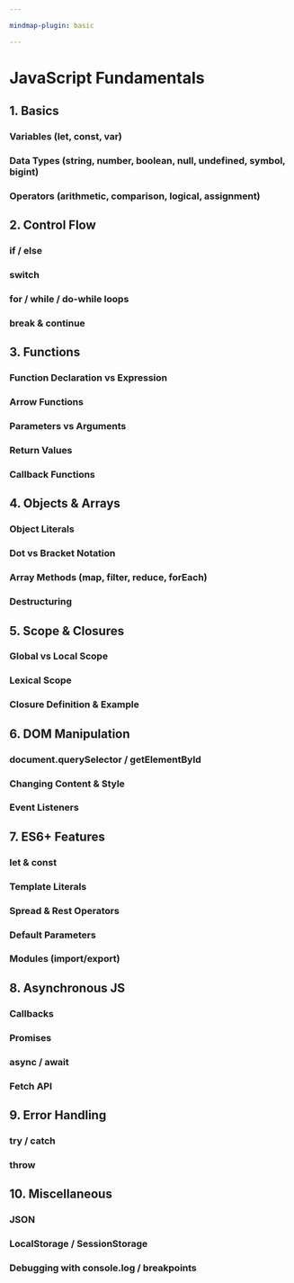 ```yaml
---

mindmap-plugin: basic

---
```

# JavaScript Fundamentals

## 1. Basics
### Variables (let, const, var)
### Data Types (string, number, boolean, null, undefined, symbol, bigint)
### Operators (arithmetic, comparison, logical, assignment)

## 2. Control Flow
### if / else
### switch
### for / while / do-while loops
### break & continue

## 3. Functions
### Function Declaration vs Expression
### Arrow Functions
### Parameters vs Arguments
### Return Values
### Callback Functions

## 4. Objects & Arrays
### Object Literals
### Dot vs Bracket Notation
### Array Methods (map, filter, reduce, forEach)
### Destructuring

## 5. Scope & Closures
### Global vs Local Scope
### Lexical Scope
### Closure Definition & Example

## 6. DOM Manipulation
### document.querySelector / getElementById
### Changing Content & Style
### Event Listeners

## 7. ES6+ Features
### let & const
### Template Literals
### Spread & Rest Operators
### Default Parameters
### Modules (import/export)

## 8. Asynchronous JS
### Callbacks
### Promises
### async / await
### Fetch API

## 9. Error Handling
### try / catch
### throw

## 10. Miscellaneous
### JSON
### LocalStorage / SessionStorage
### Debugging with console.log / breakpoints

